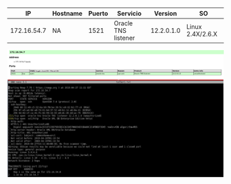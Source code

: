  IP | Hostname | Puerto | Servicio | Version | SO 
-----|----------|--------|----------|---------|------
172.16.54.7 | NA | 1521 | Oracle TNS listener | 12.2.0.1.0 | Linux 2.4X/2.6.X


![Captura](/Captura.PNG)
![Captura](/taller.JPG)
